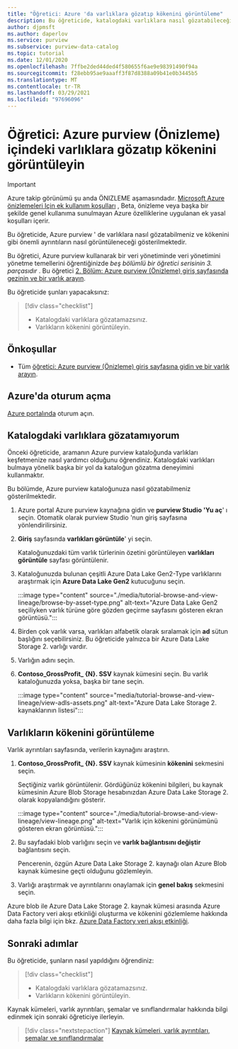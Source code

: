 ```yaml
---
title: "Öğretici: Azure 'da varlıklara gözatıp kökenini görüntüleme"
description: Bu öğreticide, katalogdaki varlıklara nasıl gözatabileceğinizi ve verileri kökenini görüntülemeyi açıklanmaktadır.
author: djpmsft
ms.author: daperlov
ms.service: purview
ms.subservice: purview-data-catalog
ms.topic: tutorial
ms.date: 12/01/2020
ms.openlocfilehash: 7ffbe2ded44ded4f580655f6ae9e98391490f94a
ms.sourcegitcommit: f28ebb95ae9aaaff3f87d8388a09b41e0b3445b5
ms.translationtype: MT
ms.contentlocale: tr-TR
ms.lasthandoff: 03/29/2021
ms.locfileid: "97696096"
---
```

# <a name="tutorial-browse-assets-in-azure-purview-preview-and-view-their-lineage"></a>Öğretici: Azure purview (Önizleme) içindeki varlıklara gözatıp kökenini görüntüleyin

> [!IMPORTANT]
> Azure takip görünümü şu anda ÖNIZLEME aşamasındadır. [Microsoft Azure önizlemeleri Için ek kullanım koşulları](https://azure.microsoft.com/support/legal/preview-supplemental-terms/) , Beta, önizleme veya başka bir şekilde genel kullanıma sunulmayan Azure özelliklerine uygulanan ek yasal koşulları içerir.

Bu öğreticide, Azure purview ' de varlıklara nasıl gözatabilmeniz ve kökenini gibi önemli ayrıntıların nasıl görüntüleneceği gösterilmektedir.

Bu öğretici, Azure purview kullanarak bir veri yönetiminde veri yönetimini yönetme temellerini öğrentiğinizde *beş bölümlü bir öğretici serisinin 3. parçasıdır* . Bu öğretici [2. Bölüm: Azure purview (Önizleme) giriş sayfasında gezinin ve bir varlık arayın](tutorial-asset-search.md).

Bu öğreticide şunları yapacaksınız:

> [!div class="checklist"]
>
> * Katalogdaki varlıklara gözatamazsınız.
> * Varlıkların kökenini görüntüleyin.

## <a name="prerequisites"></a>Önkoşullar

* Tüm [öğretici: Azure purview (Önizleme) giriş sayfasına gidin ve bir varlık arayın](tutorial-asset-search.md).

## <a name="sign-in-to-azure"></a>Azure'da oturum açma

[Azure portalında](https://portal.azure.com) oturum açın.

## <a name="browse-for-assets-in-the-catalog"></a>Katalogdaki varlıklara gözatamıyorum

Önceki öğreticide, aramanın Azure purview kataloğunda varlıkları keşfetmenize nasıl yardımcı olduğunu öğrendiniz. Katalogdaki varlıkları bulmaya yönelik başka bir yol da kataloğun gözatma deneyimini kullanmaktır.

Bu bölümde, Azure purview kataloğunuza nasıl gözatabilmeniz gösterilmektedir.

1. Azure portal Azure purview kaynağına gidin ve **purview Studio 'Yu aç**' ı seçin. Otomatik olarak purview Studio 'nun giriş sayfasına yönlendirilirsiniz.

1. **Giriş** sayfasında **varlıkları görüntüle**' yi seçin.

   Kataloğunuzdaki tüm varlık türlerinin özetini görüntüleyen **varlıkları görüntüle** sayfası görüntülenir.

1. Kataloğunuzda bulunan çeşitli Azure Data Lake Gen2-Type varlıklarını araştırmak için **Azure Data Lake Gen2** kutucuğunu seçin.

   :::image type="content" source="./media/tutorial-browse-and-view-lineage/browse-by-asset-type.png" alt-text="Azure Data Lake Gen2 seçiliyken varlık türüne göre gözden geçirme sayfasını gösteren ekran görüntüsü.":::

1. Birden çok varlık varsa, varlıkları alfabetik olarak sıralamak için **ad** sütun başlığını seçebilirsiniz. Bu öğreticide yalnızca bir Azure Data Lake Storage 2. varlığı vardır.

1. Varlığın adını seçin.

1. **Contoso_GrossProfit_ {N}. SSV** kaynak kümesini seçin. Bu varlık kataloğunuzda yoksa, başka bir tane seçin.

   :::image type="content" source="media/tutorial-browse-and-view-lineage/view-adls-assets.png" alt-text="Azure Data Lake Storage 2. kaynaklarının listesi":::

## <a name="view-the-lineage-of-assets"></a>Varlıkların kökenini görüntüleme

Varlık ayrıntıları sayfasında, verilerin kaynağını araştırın.

1. **Contoso_GrossProfit_ {N}. SSV** kaynak kümesinin **kökenini** sekmesini seçin.

   Seçtiğiniz varlık görüntülenir. Gördüğünüz kökenini bilgileri, bu kaynak kümesinin Azure Blob Storage hesabınızdan Azure Data Lake Storage 2. olarak kopyalandığını gösterir.

   :::image type="content" source="./media/tutorial-browse-and-view-lineage/view-lineage.png" alt-text="Varlık için kökenini görünümünü gösteren ekran görüntüsü.":::

1. Bu sayfadaki blob varlığını seçin ve **varlık bağlantısını değiştir** bağlantısını seçin.

   Pencerenin, özgün Azure Data Lake Storage 2. kaynağı olan Azure Blob kaynak kümesine geçti olduğunu gözlemleyin.

1. Varlığı araştırmak ve ayrıntılarını onaylamak için **genel bakış** sekmesini seçin.

Azure blob ile Azure Data Lake Storage 2. kaynak kümesi arasında Azure Data Factory veri akışı etkinliği oluşturma ve kökenini gözlemleme hakkında daha fazla bilgi için bkz. [Azure Data Factory veri akışı etkinliği](../data-factory/concepts-data-flow-overview.md).

## <a name="next-steps"></a>Sonraki adımlar

Bu öğreticide, şunların nasıl yapıldığını öğrendiniz:

> [!div class="checklist"]
>
> * Katalogdaki varlıklara gözatamazsınız.
> * Varlıkların kökenini görüntüleyin.

Kaynak kümeleri, varlık ayrıntıları, şemalar ve sınıflandırmalar hakkında bilgi edinmek için sonraki öğreticiye ilerleyin.

> [!div class="nextstepaction"]
> [Kaynak kümeleri, varlık ayrıntıları, şemalar ve sınıflandırmalar](tutorial-schemas-and-classifications.md)
